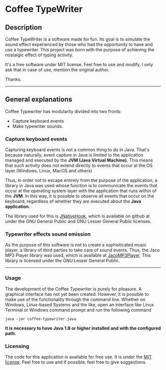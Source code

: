 # Coffee TypeWriter
## Description
Coffee TypeWriter is a software made for fun. Its goal is to simulate the sound effect
experienced by those who had the opportunity to have and use a typewriter.
This project was born with the purpose of achieving the nostalgic effect of
typing activity.

It's a free software under MIT license. Feel free to use and modify.
I only ask that in case of use, mention the original author.

Thanks.
____
## General explanations
Coffee Typewriter has modularity divided into two fronts:
- Capture keyboard events
- Make typewriter sounds.


### Capture  keyboard events

Capturing keyboard events is not a common thing to do in Java. That's because naturally, event capture in Java is limited to the application managed and executed by the **JVM (Java Virtual Machine).** This means
that such activity does not extend directly to events that occur at the OS layer (Windows, Linux, MacOS and others)

Thus, in order not to escape entirely from the purpose of the application, a library in Java was used whose function is to communicate the events that occur at the operating system layer with the application that runs within of the **JVM**. In this way, it is possible to observe all events that occur on the keyboard, regardless of whether they are executed about the **Java application**.

The library used for this is [JNativeHook](https://github.com/kwhat/jnativehook), which is available on github at under the GNU General Public and GNU Lesser General Public licenses.


### Typewriter effects sound emission

As the purpose of this software is not to create a sophisticated music player, a library of
third parties to take care of sound events. Thus, the Jaco MP3 Player library was used, which is available at [JacoMP3Player](http://jacomp3player.sourceforge.net). This library is licensed under the GNU Lesser General Public.
____________________________________________________


### Usage
The development of the Coffee Typewriter is purely for pleasure. A graphical interface has not yet been created. However, it is possible to make use of the functionality through the command line. Whether on Windows, Linux-based Systems
and the like, open an interface like Linux Terminal or Windows command prompt and run the following command

```console
java -jar coffee-typewriter.java
```` 
**It is necessary to have Java 1.8 or higher installed and with the configured path.**



### Licensing
The code for this application is available for free use. It is under the [MIT license](https://github.com/costabatista/coffee-typewriter/blob/master/LICENSE).
Feel free to use and if possible, feel free to give suggestions.



